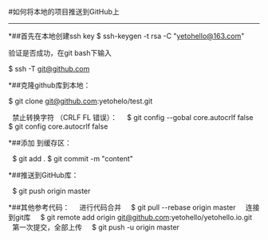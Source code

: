 #如何将本地的项目推送到GitHub上
***
*##首先在本地创建ssh key
   $ ssh-keygen -t rsa -C "yetohello@163.com"

   验证是否成功，在git bash下输入

   $ ssh -T git@github.com

*##克隆github库到本地：

   $ git clone git@github.com:yetohelo/test.git

   禁止转换字符  （CRLF FL 错误）：
      $ git config --gobal core.autocrlf false 
      $ git config core.autocrlf false
      
*##添加 到缓存区：

   $ git add .
   $ git commit -m "content"

*##推送到GitHub库：

    $ git push origin master

*##其他参考代码：
     进行代码合并
     $ git pull --rebase origin master
     连接到git库
     $ git remote add origin git@github.com:yetohello/yetohello.io.git
     第一次提交，全部上传
     $ git push -u origin master
    
